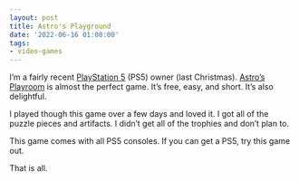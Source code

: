 ```yaml
---
layout: post
title: Astro's Playground
date: '2022-06-16 01:00:00'
tags:
- video-games
---
```


I’m a fairly recent [PlayStation 5](https://www.playstation.com/en-us/ps5/) (PS5) owner (last Christmas). [Astro’s Playroom](https://www.playstation.com/en-us/games/astros-playroom/) is almost the perfect game. It’s free, easy, and short. It’s also delightful.

I played though this game over a few days and loved it. I got all of the puzzle pieces and artifacts. I didn’t get all of the trophies and don’t plan to.

This game comes with all PS5 consoles. If you can get a PS5, try this game out.

That is all.

